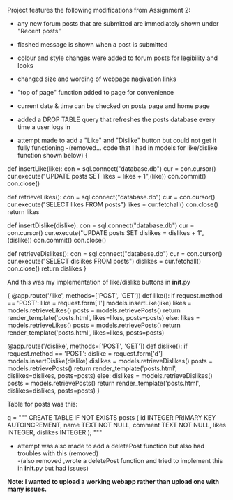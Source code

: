 Project features the following modifications from Assignment 2:

- any new forum posts that are submitted are immediately shown under "Recent posts"
- flashed message is shown when a post is submitted
- colour and style changes were added to forum posts for legibility and looks
- changed size and wording of webpage nagivation links
- "top of page" function added to page for convenience
- current date & time can be checked on posts page and home page
- added a DROP TABLE query that refreshes the posts database every time a user logs in

- attempt made to add a "Like" and "Dislike" button but could not get it fully functioning 
    -(removed... code that I had in models for like/dislike function shown below)
{

def insertLike(like):
    con = sql.connect("database.db")
    cur = con.cursor()
    cur.execute("UPDATE posts SET likes = likes + 1",(like))
    con.commit()
    con.close()


def retrieveLikes():
    con = sql.connect("database.db")
    cur = con.cursor()
    cur.execute("SELECT likes FROM posts")
    likes = cur.fetchall()
    con.close()
    return likes


def insertDislike(dislike):
    con = sql.connect("database.db")
    cur = con.cursor()
    cur.execute("UPDATE posts SET dislikes = dislikes + 1",(dislike))
    con.commit()
    con.close()


def retrieveDislikes():
    con = sql.connect("database.db")
    cur = con.cursor()
    cur.execute("SELECT dislikes FROM posts")
    dislikes = cur.fetchall()
    con.close()
    return dislikes
}

And this was my implementation of like/dislike buttons in __init__.py

{
@app.route('/like', methods=['POST', 'GET'])
def like():
    if request.method == 'POST':
        like = request.form['l']
        models.insertLike(like)
        likes = models.retrieveLikes()
        posts = models.retrievePosts()
        return render_template('posts.html', likes=likes, posts=posts)
    else:
        likes = models.retrieveLikes()
        posts = models.retrievePosts()
        return render_template('posts.html', likes=likes, posts=posts)


@app.route('/dislike', methods=['POST', 'GET'])
def dislike():
    if request.method == 'POST':
        dislike = request.form['d']
        models.insertDislike(dislike)
        dislikes = models.retrieveDislikes()
        posts = models.retrievePosts()
        return render_template('posts.html', dislikes=dislikes, posts=posts)
    else:
        dislikes = models.retrieveDislikes()
        posts = models.retrievePosts()
        return render_template('posts.html', dislikes=dislikes, posts=posts)
}

Table for posts was this: 

q = """
CREATE TABLE IF NOT EXISTS posts (
    id INTEGER PRIMARY KEY AUTOINCREMENT,
    name TEXT NOT NULL,
    comment TEXT NOT NULL,
	likes INTEGER,
	dislikes INTEGER 
);
"""
	
- attempt was also made to add a deletePost function but also had troubles with this (removed)  
   -(also removed ,wrote a deletePost function and tried to implement this in __init__.py but had issues)
	
**Note: I wanted to upload a working webapp rather than upload one with many issues.**




